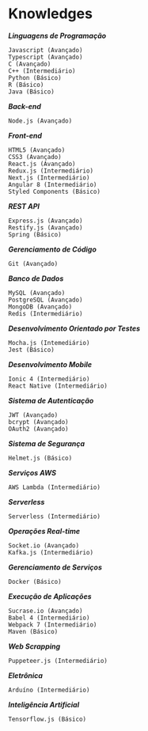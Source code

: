 # Knowledges
***Linguagens de Programação***
```
Javascript (Avançado)
Typescript (Avançado)
C (Avançado)
C++ (Intermediário)
Python (Básico)
R (Básico)
Java (Básico)
```

***Back-end***
```
Node.js (Avançado)
```

***Front-end***
```
HTML5 (Avançado)
CSS3 (Avançado)
React.js (Avançado)
Redux.js (Intermediário)
Next.js (Intermediário)
Angular 8 (Intermediário)
Styled Components (Básico)
```

***REST API***
```
Express.js (Avançado)
Restify.js (Avançado)
Spring (Básico)
```

***Gerenciamento de Código***
```
Git (Avançado)
```

***Banco de Dados***
```
MySQL (Avançado)
PostgreSQL (Avançado)
MongoDB (Avançado)
Redis (Intermediário)
```

***Desenvolvimento Orientado por Testes***
```
Mocha.js (Intemediário)
Jest (Básico)
```

***Desenvolvimento Mobile***
```
Ionic 4 (Intermediário)
React Native (Intermediário)
```

***Sistema de Autenticação***
```
JWT (Avançado)
bcrypt (Avançado)
OAuth2 (Avançado)
```

***Sistema de Segurança***
```
Helmet.js (Básico)
```

***Serviços AWS***
```
AWS Lambda (Intermediário)
```

***Serverless***
```
Serverless (Intermediário)
```

***Operações Real-time***
```
Socket.io (Avançado)
Kafka.js (Intermediário)
```

***Gerenciamento de Serviços***
```
Docker (Básico)
```

***Execução de Aplicações***
```
Sucrase.io (Avançado)
Babel 4 (Intermediário)
Webpack 7 (Intermediário)
Maven (Básico)
```

***Web Scrapping***
```
Puppeteer.js (Intermediário)
```

***Eletrônica***
```
Arduíno (Intermediário)
```

***Inteligência Artificial***
```
Tensorflow.js (Básico)
```
